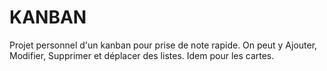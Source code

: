 # KANBAN

Projet personnel d'un kanban pour prise de note rapide.
On peut y Ajouter, Modifier, Supprimer et déplacer des listes.
Idem pour les cartes.